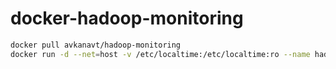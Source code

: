 # docker-hadoop-monitoring

```bash
docker pull avkanavt/hadoop-monitoring
docker run -d --net=host -v /etc/localtime:/etc/localtime:ro --name hadoop-monitoring avkanavt/hadoop-monitoring
```
